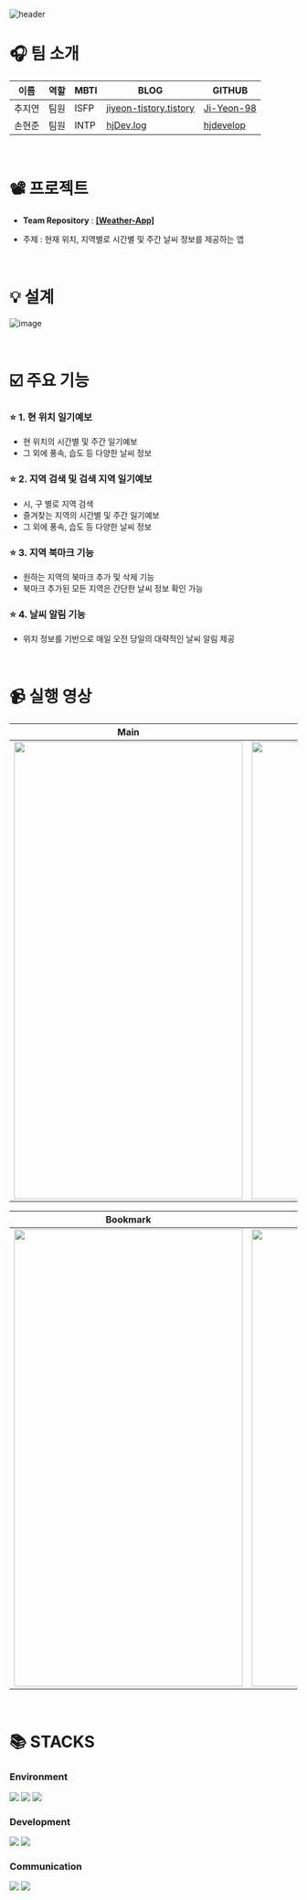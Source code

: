 ![header](https://capsule-render.vercel.app/api?type=waving&color=0:6e45e2,100:88d3ce&height=290&section=header&text=Weather-App%20&fontColor=ffffff&fontSize=50&animation=blink&fontAlignY=40)


# 🎧 팀 소개

| 이름   | 역할 | MBTI        | BLOG                                               | GITHUB                                                  | 
| ------ | ---- | ---------- | -------------------------------------------------- | -------------------------------------------------------- |
| 추지연 | 팀원 | ISFP        | [jiyeon-tistory.tistory](https://jiyeon-tistory.tistory.com/)  | [Ji-Yeon-98](https://github.com/Ji-Yeon-98)  |
| 손현준 | 팀원 | INTP        | [hjDev.log](https://velog.io/@hyunjun6133/posts)     | [hjdevelop](https://github.com/hjdevelop) |



<br>

# 📽️ 프로젝트
- **Team Repository** : **[[Weather-App]](https://github.com/ChuSon9898/weather-app)**

- 주제 : 현재 위치, 지역별로 시간별 및 주간 날씨 정보를 제공하는 앱


<br>

# 💡 설계

![image](https://github.com/ChuSon9898/weather-app/assets/126463915/48178214-d4f4-43ec-ac91-43f66ccbb8f3)


<br>


# ☑️ 주요 기능

### ⭐ 1. 현 위치 일기예보
- 현 위치의 시간별 및 주간 일기예보
- 그 외에 풍속, 습도 등 다양한 날씨 정보



### ⭐ 2. 지역 검색 및 검색 지역 일기예보
- 시, 구 별로 지역 검색
- 즐겨찾는 지역의 시간별 및 주간 일기예보
- 그 외에 풍속, 습도 등 다양한 날씨 정보


### ⭐ 3. 지역 북마크 기능
- 원하는 지역의 북마크 추가 및 삭제 기능
- 북마크 추가된 모든 지역은 간단한 날씨 정보 확인 가능


### ⭐ 4. 날씨 알림 기능
- 위치 정보를 기반으로 매일 오전 당일의 대략적인 날씨 알림 제공

<br>

# 📹 실행 영상

| Main | Search |
| -------- | -------- |
| <img src = "https://github.com/ChuSon9898/weather-app/assets/126463915/2771618c-19da-4cef-b459-540aa01b2584" width="400" height="800"> | <img src = "https://github.com/ChuSon9898/weather-app/assets/126463915/d4001afd-0928-47cd-822a-b43cc8e1b342" width="400" height="800"> |

| Bookmark | Notification |
| -------- | -------- |
| <img src = "https://github.com/ChuSon9898/weather-app/assets/126463915/d62b7572-bd2e-452f-9704-357168cc81aa" width="400" height="800"> | <img src = "https://github.com/ChuSon9898/weather-app/assets/126463915/9d760500-0e02-4445-b94a-cb501674f308" width="400" height="800"> |

<br>

# 📚 STACKS

### Environment ###
<img src="https://img.shields.io/badge/Androidstudio-3DDC84?style=for-the-badge&logo=androidstudio&logoColor=white"> <img src="https://img.shields.io/badge/Figma-F24E1E?style=for-the-badge&logo=figma&logoColor=white"> <img src="https://img.shields.io/badge/Github-181717?style=for-the-badge&logo=github&logoColor=white"> 

### Development ###
<img src="https://img.shields.io/badge/Android-3DDC84?style=for-the-badge&logo=Android&logoColor=white"> <img src="https://img.shields.io/badge/Kotlin-7F52FF?style=for-the-badge&logo=Kotlin&logoColor=white">

### Communication ###
<img src="https://img.shields.io/badge/Slack-4A154B?style=for-the-badge&logo=slack&logoColor=white"> <img src="https://img.shields.io/badge/Notion-000000?style=for-the-badge&logo=notion&logoColor=white">

